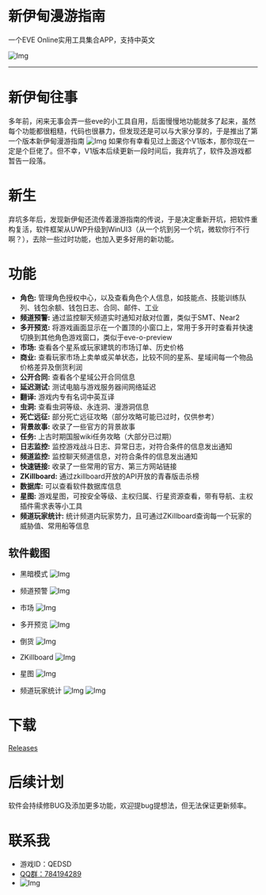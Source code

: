 # 新伊甸漫游指南
一个EVE Online实用工具集合APP，支持中英文

![Img](https://github.com/qedsd/TheGuideToTheNewEden/blob/master/Img/zh/Home_Light.png?raw=true?raw=true)

---

# 新伊甸往事

多年前，闲来无事会弄一些eve的小工具自用，后面慢慢地功能就多了起来，虽然每个功能都很粗糙，代码也很暴力，但发现还是可以与大家分享的，于是推出了第一个版本新伊甸漫游指南
![Img](https://github.com/qedsd/TheGuideToTheNewEden/blob/master/Img/homeV1.jpg?raw=true?raw=true)
如果你有幸看见过上面这个V1版本，那你现在一定是个巨佬了。但不幸，V1版本后续更新一段时间后，我弃坑了，软件及游戏都暂告一段落。

# 新生
弃坑多年后，发现新伊甸还流传着漫游指南的传说，于是决定重新开坑，把软件重构复活，软件框架从UWP升级到WinUI3（从一个坑到另一个坑，微软你行不行啊？），去除一些过时功能，也加入更多好用的新功能。

# 功能
- **角色:** 管理角色授权中心，以及查看角色个人信息，如技能点、技能训练队列、钱包余额、钱包日志、合同、邮件、工业
- **频道预警:** 通过监控聊天频道实时通知对敌对位置，类似于SMT、Near2
- **多开预览:** 将游戏画面显示在一个置顶的小窗口上，常用于多开时查看并快速切换到其他角色游戏窗口，类似于eve-o-preview
- **市场:** 查看各个星系或玩家建筑的市场订单、历史价格
- **商业:** 查看玩家市场上卖单或买单状态，比较不同的星系、星域间每一个物品价格差异及倒货利润
- **公开合同:** 查看各个星域公开合同信息
- **延迟测试:** 测试电脑与游戏服务器间网络延迟
- **翻译:** 游戏内专有名词中英互译
- **虫洞:** 查看虫洞等级、永连洞、漫游洞信息
- **死亡远征:** 部分死亡远征攻略（部分攻略可能已过时，仅供参考）
- **背景故事:** 收录了一些官方的背景故事
- **任务:** 上古时期国服wiki任务攻略（大部分已过期）
- **日志监控:** 监控游戏战斗日志、异常日志，对符合条件的信息发出通知
- **频道监控:** 监控聊天频道信息，对符合条件的信息发出通知
- **快速链接:** 收录了一些常用的官方、第三方网站链接
- **ZKillboard:** 通过zkillboard开放的API开放的青春版击杀榜
- **数据库:** 可以查看软件数据库信息
- **星图:** 游戏星图，可按安全等级、主权归属、行星资源查看，带有导航、主权插件需求表等小工具
- **频道玩家统计:** 统计频道内玩家势力，且可通过ZKillboard查询每一个玩家的威胁值、常用船等信息

## 软件截图
- 黑暗模式
  ![Img](https://github.com/qedsd/TheGuideToTheNewEden/blob/master/Img/zh/Home_Dark.png?raw=true?raw=true)
  
- 频道预警
  ![Img](https://github.com/qedsd/TheGuideToTheNewEden/blob/master/Img/zh/ChannelIntel.png?raw=true?raw=true)

- 市场
  ![Img](https://github.com/qedsd/TheGuideToTheNewEden/blob/master/Img/zh/Market.png?raw=true?raw=true)

- 多开预览
  ![Img](https://github.com/qedsd/TheGuideToTheNewEden/blob/master/Img/zh/Overview.png?raw=true?raw=true)

- 倒货
  ![Img](https://github.com/qedsd/TheGuideToTheNewEden/blob/master/Img/zh/Scalper.png?raw=true?raw=true)

- ZKillboard
  ![Img](https://github.com/qedsd/TheGuideToTheNewEden/blob/master/Img/zh/ZKB.png?raw=true?raw=true)

- 星图
  ![Img](https://github.com/qedsd/TheGuideToTheNewEden/blob/master/Img/zh/Map.png?raw=true?raw=true)

- 频道玩家统计
  ![Img](https://github.com/qedsd/TheGuideToTheNewEden/blob/master/Img/zh/ChannelScan_Statistics.png?raw=true?raw=true)
  ![Img](https://github.com/qedsd/TheGuideToTheNewEden/blob/master/Img/zh/ChannelScan_Detail.png?raw=true?raw=true)


# 下载
[Releases](https://github.com/qedsd/TheGuideToTheNewEden/releases)

# 后续计划
软件会持续修BUG及添加更多功能，欢迎提bug提想法，但无法保证更新频率。

# 联系我
- 游戏ID：QEDSD
- [QQ群：784194289](https://jq.qq.com/?_wv=1027&k=m8Ttv1DX)
- ![Img](https://github.com/qedsd/TheGuideToTheNewEden/blob/master/Img/qq.jpg?raw=true?raw=true)
